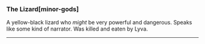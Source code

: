 ### The Lizard[minor-gods]

A yellow-black lizard who *might* be very powerful and dangerous. Speaks like some kind of narrator. Was killed and eaten by Lyva.

- - -

